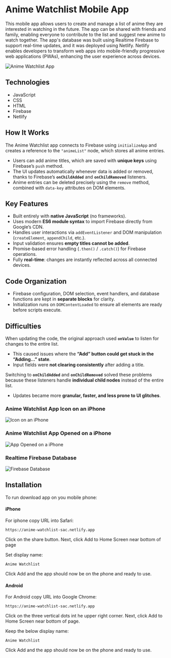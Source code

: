 # Anime Watchlist Mobile App<br />

This mobile app allows users to create and manage a list of anime they are interested in watching in the future. The app can be shared with friends and family, enabling everyone to contribute to the list and suggest new anime to watch together. The app's database was built using Realtime Firebase to support real-time updates, and it was deployed using Netlify. Netlify enables developers to transform web apps into mobile-friendly progressive web applications (PWAs), enhancing the user experience across devices.


![Anime Watchlist App](images/animewatchlist.gif "Anime Watchlist App") <br />

## <a name="technologies"></a> Technologies
* JavaScript
* CSS
* HTML
* Firebase 
* Netlify


## How It Works

The Anime Watchlist app connects to Firebase using `initializeApp` and creates a reference to the `"animeList"` node, which stores all anime entries.

- Users can add anime titles, which are saved with **unique keys** using Firebase’s `push` method.
- The UI updates automatically whenever data is added or removed, thanks to Firebase’s **`onChildAdded`** and **`onChildRemoved`** listeners.
- Anime entries can be deleted precisely using the `remove` method, combined with `data-key` attributes on DOM elements.

## Key Features

- Built entirely with **native JavaScript** (no frameworks).
- Uses modern **ES6 module syntax** to import Firebase directly from Google’s CDN.
- Handles user interactions via `addEventListener` and DOM manipulation (`createElement`, `appendChild`, etc.).
- Input validation ensures **empty titles cannot be added**.
- Promise-based error handling (`.then()` / `.catch()`) for Firebase operations.
- Fully **real-time**: changes are instantly reflected across all connected devices.

## Code Organization

- Firebase configuration, DOM selection, event handlers, and database functions are kept in **separate blocks** for clarity.
- Initialization runs on `DOMContentLoaded` to ensure all elements are ready before scripts execute.

## Difficulties

When updating the code, the original approach used **`onValue`** to listen for changes to the entire list.  

- This caused issues where the **“Add” button could get stuck in the “Adding…” state**.  
- Input fields were **not clearing consistently** after adding a title.  

Switching to **`onChildAdded`** and **`onChildRemoved`** solved these problems because these listeners handle **individual child nodes** instead of the entire list.  

- Updates became more **granular, faster, and less prone to UI glitches**.



### Anime Watchlist App Icon on an iPhone<br />
![Icon on an iPhone](images/app_phone_homescreen.PNG "Icon on an iPhone") <br/>


### Anime Watchlist App Opened on a iPhone <br />
![App Opened on a iPhone](images/anime_app.PNG "App Opened on a iPhone") <br />


### Realtime Firebase Database <br />
![Firebase Database](images/Firebase.png "Firebase Database") <br />


## <a name="installation"></a>Installation
To run download app on you mobile phone:

#### iPhone<br />
For iphone copy URL into Safari:
```
https://anime-watchlist-sac.netlify.app
```

Click on the share button.
Next, click Add to Home Screen near bottom of page

Set display name:
```
Anime Watchlist
```

Click Add and the app should now be on the phone and ready to use. 



#### Android<br />
For Android copy URL into Google Chrome:
```
https://anime-watchlist-sac.netlify.app
```

Click on the three vertical dots int he upper right corner.
Next, click Add to Home Screen near bottom of page. 

Keep the below display name:
```
Anime Watchlist
```

Click Add and the app should now be on the phone and ready to use. 
